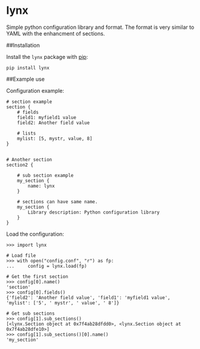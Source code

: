 lynx
====

Simple python configuration library and format. The format is very similar to YAML with the enhancment of sections.

##Installation

Install the ``lynx`` package with [pip](<https://pypi.python.org/pypi/lynx>):

    pip install lynx





##Example use

Configuration example:
```
# section example
section {
	# fields
	field1: myfield1 value
	field2: Another field value
	
	# lists
	mylist: [5, mystr, value, 8]
}


# Another section
section2 {
	
	# sub section example
	my_section {
		name: lynx
	}

	# sections can have same name.	
	my_section {
		Library description: Python configuration library
	}
}

```

Load the configuration:
```
>>> import lynx

# Load file
>>> with open("config.conf", "r") as fp:
...     config = lynx.load(fp)

# Get the first section
>>> config[0].name()
'section'
>>> config[0].fields()
{'field2': 'Another field value', 'field1': 'myfield1 value', 'mylist': ['5', ' mystr', ' value', ' 8']}

# Get sub sections
>>> config[1].sub_sections()
[<lynx.Section object at 0x7f4ab28dfdd0>, <lynx.Section object at 0x7f4ab28dfe10>]
>>> config[1].sub_sections()[0].name()
'my_section'
```


